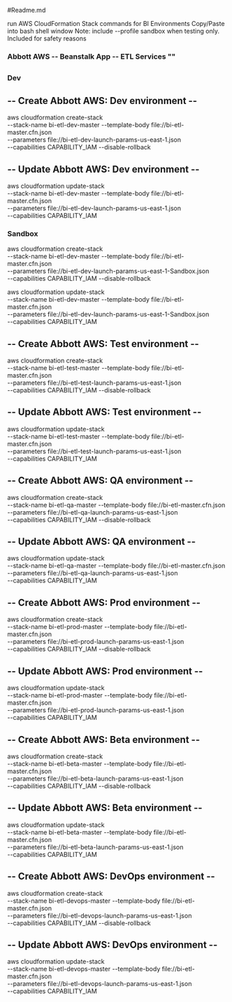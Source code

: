 #Readme.md

run AWS CloudFormation Stack commands for BI Environments
Copy/Paste into bash shell window
Note: include --profile sandbox when testing only. Included for safety reasons



### Abbott AWS -- Beanstalk App -- ETL Services ""
##
### Dev
## -- Create Abbott AWS: Dev environment --
aws cloudformation create-stack \
--stack-name bi-etl-dev-master --template-body file://bi-etl-master.cfn.json \
--parameters file://bi-etl-dev-launch-params-us-east-1.json \
--capabilities CAPABILITY_IAM --disable-rollback


## -- Update Abbott AWS: Dev environment --
aws cloudformation update-stack  \
--stack-name bi-etl-dev-master --template-body file://bi-etl-master.cfn.json \
--parameters file://bi-etl-dev-launch-params-us-east-1.json \
--capabilities CAPABILITY_IAM 


### Sandbox
aws cloudformation create-stack \
--stack-name bi-etl-dev-master --template-body file://bi-etl-master.cfn.json \
--parameters file://bi-etl-dev-launch-params-us-east-1-Sandbox.json \
--capabilities CAPABILITY_IAM --disable-rollback


aws cloudformation update-stack \
--stack-name bi-etl-dev-master --template-body file://bi-etl-master.cfn.json \
--parameters file://bi-etl-dev-launch-params-us-east-1-Sandbox.json \
--capabilities CAPABILITY_IAM 



## -- Create Abbott AWS: Test environment --
aws cloudformation create-stack \
--stack-name bi-etl-test-master --template-body file://bi-etl-master.cfn.json \
--parameters file://bi-etl-test-launch-params-us-east-1.json \
--capabilities CAPABILITY_IAM --disable-rollback


## -- Update Abbott AWS: Test environment --
aws cloudformation update-stack \
--stack-name bi-etl-test-master --template-body file://bi-etl-master.cfn.json \
--parameters file://bi-etl-test-launch-params-us-east-1.json \
--capabilities CAPABILITY_IAM 


## -- Create Abbott AWS: QA environment --
aws cloudformation create-stack \
--stack-name bi-etl-qa-master --template-body file://bi-etl-master.cfn.json \
--parameters file://bi-etl-qa-launch-params-us-east-1.json \
--capabilities CAPABILITY_IAM --disable-rollback


## -- Update Abbott AWS: QA environment --
aws cloudformation update-stack \
--stack-name bi-etl-qa-master --template-body file://bi-etl-master.cfn.json \
--parameters file://bi-etl-qa-launch-params-us-east-1.json \
--capabilities CAPABILITY_IAM 



## -- Create Abbott AWS: Prod environment --
aws cloudformation create-stack \
--stack-name bi-etl-prod-master --template-body file://bi-etl-master.cfn.json \
--parameters file://bi-etl-prod-launch-params-us-east-1.json \
--capabilities CAPABILITY_IAM --disable-rollback


## -- Update Abbott AWS: Prod environment --
aws cloudformation update-stack \
--stack-name bi-etl-prod-master --template-body file://bi-etl-master.cfn.json \
--parameters file://bi-etl-prod-launch-params-us-east-1.json \
--capabilities CAPABILITY_IAM 



## -- Create Abbott AWS: Beta environment --
aws cloudformation create-stack \
--stack-name bi-etl-beta-master --template-body file://bi-etl-master.cfn.json \
--parameters file://bi-etl-beta-launch-params-us-east-1.json \
--capabilities CAPABILITY_IAM --disable-rollback


## -- Update Abbott AWS: Beta environment --
aws cloudformation update-stack \
--stack-name bi-etl-beta-master --template-body file://bi-etl-master.cfn.json \
--parameters file://bi-etl-beta-launch-params-us-east-1.json \
--capabilities CAPABILITY_IAM 




## -- Create Abbott AWS: DevOps environment --
aws cloudformation create-stack \
--stack-name bi-etl-devops-master --template-body file://bi-etl-master.cfn.json \
--parameters file://bi-etl-devops-launch-params-us-east-1.json \
--capabilities CAPABILITY_IAM --disable-rollback


## -- Update Abbott AWS: DevOps environment --
aws cloudformation update-stack \
--stack-name bi-etl-devops-master --template-body file://bi-etl-master.cfn.json \
--parameters file://bi-etl-devops-launch-params-us-east-1.json \
--capabilities CAPABILITY_IAM 




